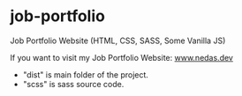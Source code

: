 # job-portfolio
Job Portfolio Website (HTML, CSS, SASS, Some Vanilla JS)

If you want to visit my Job Portfolio Website: <a href="/www.nedas.dev" target="_blank">www.nedas.dev</a>

<ul>
  <li> "dist" is main folder of the project. </li>
  <li>  "scss" is sass source code.
</ul>
